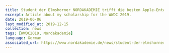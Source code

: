 ```yaml
---
title: Student der Elmshorner NORDAKADEMIE trifft die besten Apple-Entwickler bei Kongress in San Jose
excerpt: Article about my scholarship for the WWDC 2019.
date: 2019-06-06
last_modified_at: 2019-12-15
collection: news
tags: [WWDC2019, Nordakademie]
language: German
associated_url: https://www.nordakademie.de/news/student-der-elmshorner-nordakademie-trifft-die-besten-apple-entwickler-bei-kongress-san-jose
---
```

